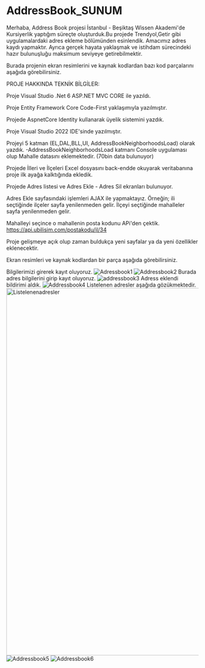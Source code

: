 # AddressBook_SUNUM
Merhaba, Address Book projesi  İstanbul - Beşiktaş Wissen Akademi'de Kursiyerlik yaptığım süreçte oluşturduk.Bu projede Trendyol,Getir gibi uygulamalardaki adres ekleme bölümünden esinlendik. Amacımız adres kaydı yapmaktır. Ayrıca gerçek hayata yaklaşmak ve istihdam sürecindeki hazır bulunuşluğu maksimum seviyeye getirebilmektir.

Burada projenin ekran resimlerini ve kaynak kodlardan bazı kod parçalarını aşağıda görebilirsiniz.

PROJE HAKKINDA TEKNİK BİLGİLER:

Proje Visual Studio .Net 6 ASP.NET MVC CORE ile yazıldı.

Proje Entity Framework Core Code-First yaklaşımıyla yazılmıştır.

Projede AspnetCore Identity kullanarak üyelik sistemini yazdık.

Proje Visual Studio 2022 IDE'sinde yazılmıştır.

Projeyi 5 katman (EL,DAL,BLL,UI, AddressBookNeighborhoodsLoad) olarak yazdık. -AddressBookNeighborhoodsLoad katmanı Console uygulaması olup Mahalle datasını eklemektedir. (70bin data bulunuyor)

Projede İlleri ve İlçeleri Excel dosyasını back-endde okuyarak veritabanına proje ilk ayağa kalktığında ekledik.

Projede Adres listesi ve Adres Ekle - Adres Sil ekranları bulunuyor.

Adres Ekle sayfasındaki işlemleri AJAX ile yapmaktayız. Örneğin; ili seçtiğinde ilçeler sayfa yenilenmeden gelir. İlçeyi seçtiğinde mahalleler sayfa yenilenmeden gelir.

Mahalleyi seçince o mahallenin posta kodunu APi'den çektik. https://api.ubilisim.com/postakodu/il/34

Proje gelişmeye açık olup zaman buldukça yeni sayfalar ya da yeni özellikler eklenecektir.

Ekran resimleri ve kaynak kodlardan bir parça aşağıda görebilirsiniz.

Bilgilerimizi girerek kayıt oluyoruz.
![Adressbook1](https://user-images.githubusercontent.com/73429501/220843724-70edccc8-803f-427a-b320-ff13e63cd31f.JPG)
![Addressbook2](https://user-images.githubusercontent.com/73429501/220843739-bd140c9e-226f-4d92-a3b1-da8707c360d3.JPG)
Burada adres bilgilerini girip kayıt oluyoruz.
![addressbook3](https://user-images.githubusercontent.com/73429501/220843746-871b62d1-05fb-4fda-9823-b378818cc8a4.JPG)
Adress eklendi bildirimi aldık.
![Addressbook4](https://user-images.githubusercontent.com/73429501/220843751-74d9c51c-4611-4faf-8d9e-373ae9a458ff.JPG)
Listelenen adresler aşağıda gözükmektedir.
<img width="960" alt="Listelenenadresler" src="https://user-images.githubusercontent.com/73429501/220844461-ed25c4f7-0542-4fb5-87cc-058071fdfa46.png">
![Addressbook5](https://user-images.githubusercontent.com/73429501/220843759-dab02bc3-fb12-4aa0-9ff5-6077a4ffb4d4.JPG)
![Addressbook6](https://user-images.githubusercontent.com/73429501/220843762-b2cf7672-c991-4a10-a86a-d3448a362bdc.JPG)
